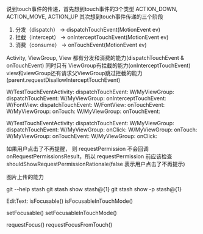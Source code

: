 说到touch事件的传递，首先想到touch事件的3个类型
ACTION_DOWN, ACTION_MOVE, ACTION_UP
其次想到touch事件传递的三个阶段
1. 分发（dispatch）
-> dispatchTouchEvent(MotionEvent ev)
2. 拦截（intercept）
-> onInterceptTouchEvent(MotionEvent ev)
3. 消费（consume）
-> onTouchEvent(MotionEvent ev)

Activity, ViewGroup, View 都有分发和消费的能力(dispatchTouchEvent & onTouchEvent)
同时只有 ViewGroup有拦截的能力(onInterceptTouchEvent)
view和viewGroup还有请求父ViewGroup跳过拦截的能力(parent.requestDisallowInterceptTouchEvent)

 W/TestTouchEventActivity: dispatchTouchEvent: 
 W/MyViewGroup: dispatchTouchEvent: 
 W/MyViewGroup: onInterceptTouchEvent: 
 W/FontView: dispatchTouchEvent: 
 W/FontView: onTouchEvent: 
 W/MyViewGroup: onTouch: 
 W/MyViewGroup: onTouchEvent: 

 W/TestTouchEventActivity: dispatchTouchEvent: 
 W/MyViewGroup: dispatchTouchEvent: 
 W/MyViewGroup: onClick: 
 W/MyViewGroup: onTouch: 
 W/MyViewGroup: onTouchEvent: 
 W/MyViewGroup: onClick: 

 如果用户点击了不再提醒， 则 requestPermission 不会回调 onRequestPermissionsResult，所以 requestPermission 前应该检查
 shouldShowRequestPermissionRationale(false 表示用户点击了不再提示)

 图片上传的能力

git --help stash
git stash show stash@{1}
git stash show -p stash@{1}

EditText:
isFocusable()
isFocusableInTouchMode()

setFocusable()
setFocusableInTouchMode()

requestFocus()
requestFocusFromTouch()